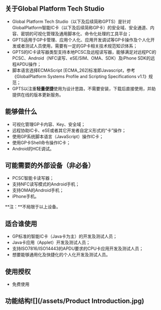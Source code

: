 ## **关于Global Platform Tech Studio**

* Global Platform Tech Studio（以下及后续简称GPTS）是针对GlobalPlatform智能IC卡（以下及后续简称GP卡）的安全域、安全通道、内容、密钥的可视化管理及通用脚本化、命令化处理的工具平台；
* GPTS适用于GP卡管理、应用个人化、应用开发调试等GP卡操作及个人化开发或者测试人员使用，需要有一定的GP卡相关技术规范知识体系；
* GPTS的IC卡读写器类型支持本地PCSC及远程读写器，能够满足对远程PC的PCSC、Android（NFC读写、eSE/SIM、OMA、SDK）及iPhone SDK的远程APDU操作；
* 脚本语言选择ECMAScript \[ECMA\_262\]标准即Javascript，参考《GlobalPlatform Systems Profile and Scripting Specifications v1.1》规范；
* GPTS以注重**轻量便捷**使用为设计思路，不需要安装，下载后直接使用，并助提供在线的版本更新服务。

## 能够做什么

* 可视化管理GP卡内容、Key、安全域；
* 远程协助IC卡、eSE或者其它开发者自定义形式的“卡”操作；
* 使用GP系统脚本语言（JavaScript）操作IC卡；
* 使用GP卡Shell命令操作IC卡；
* Android的HCE调试。

## 可能需要的外部设备（非必备）

* PCSC智能卡读写器；
* 支持NFC读写模式的Android手机；
* 支持OMA的Android手机；
* iPhone手机。

**注：**不局限于以上设备。

## 适合谁使用

* GP标准的智能IC卡（Java卡为主）的开发及测试人员；
* Java卡应用（Applet）开发及测试人员；
* 支持ISO7816/ISO14443的APDU要求的CPU卡应用开发及测试人员；
* 想要能够通用化及快捷化的个人化开发及测试人员。

## 使用授权

* 免费使用

## 功能结构![](/assets/Product Introduction.jpg)



